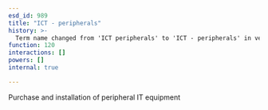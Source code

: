 ```yaml
---
esd_id: 989
title: "ICT - peripherals"
history: >-
  Term name changed from 'ICT peripherals' to 'ICT - peripherals' in version 3.00.
function: 120
interactions: []
powers: []
internal: true

---
```


Purchase and installation of peripheral IT equipment

